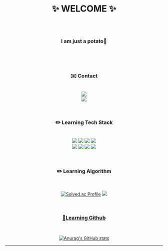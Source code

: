 <div align="center">
 
# ✨ WELCOME ✨
<br/><br/>

###  **I am just a potato🥔**
<br/><br/><br/>

### ✉️ Contact
<br/>
<a href = "https://www.instagram.com/jiho__lee_/"><img src="https://img.shields.io/badge/jiho____lee__-F3F5F5?style=social&logo=instagram&logoColor=000000"/></a>
<br/>
<a href = "https://github.com/JihoLeec"><img src="https://img.shields.io/badge/jiholee.py@gmail.com-F3F5F5?style=social&logo=Gmail&logoColor=000000"/></a>
<br/><br/><br/>

### ✏️ Learning Tech Stack
<br/>
<a href = "https://github.com/JihoLeec"><img src="https://img.shields.io/badge/C-A8B9CC?style=for-the-badge&logo=c&logoColor=000000"/></a>
<a href = "https://github.com/JihoLeec"><img src="https://img.shields.io/badge/C++-00599C?style=for-the-badge&logo=cplusplus&logoColor=F3F5F5"/></a>
<a href = "https://github.com/JihoLeec"><img src="https://img.shields.io/badge/JAVA-000000?style=for-the-badge&logo=OpenJDK&logoColor=F3F5F5"/></a>
<a href = "https://github.com/JihoLeec"><img src="https://img.shields.io/badge/Python-3776AB?style=for-the-badge&logo=python&logoColor=F3F5F5"/></a>
<br/>
<a href = "https://github.com/JihoLeec"><img src="https://img.shields.io/badge/Oracle-F80000?style=for-the-badge&logo=Oracle&logoColor=F3F5F5"/></a>
<a href = "https://github.com/JihoLeec"><img src="https://img.shields.io/badge/Django-092E20?style=for-the-badge&logo=django&logoColor=F3F5F5"/></a>
<a href = "https://github.com/JihoLeec"><img src="https://img.shields.io/badge/HTML5-E34F26?style=for-the-badge&logo=HTML5&logoColor=F3F5F5"/></a>
<a href = "https://github.com/JihoLeec"><img src="https://img.shields.io/badge/JavaScript-F7DF1E?style=for-the-badge&logo=javascript&logoColor=F3F5F5"/></a>
<br/><br/><br/>

### ✏️ Learning Algorithm
<br/>

[![Solved.ac Profile](http://mazassumnida.wtf/api/v2/generate_badge?boj=dlwlgh0111)](https://solved.ac/dlwlgh0111/)
<a href = "https://solved.ac/profile/dlwlgh0111"><img src="http://mazandi.herokuapp.com/api?handle=dlwlgh0111&theme=(dark)"/>
<br/><br/><br/>

### 📃Learning Github
<br/>

![Anurag's GitHub stats](https://github-readme-stats.vercel.app/api?username=JihoLeec&show_icons=true&theme=dark)

---
</div>
